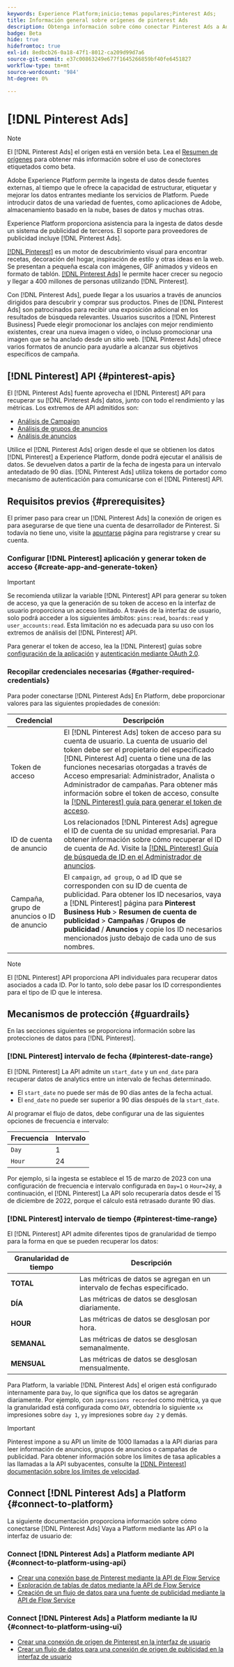 ```yaml
---
keywords: Experience Platform;inicio;temas populares;Pinterest Ads;
title: Información general sobre orígenes de pinterest Ads
description: Obtenga información sobre cómo conectar Pinterest Ads a Adobe Experience Platform mediante API o la interfaz de usuario.
badge: Beta
hide: true
hidefromtoc: true
exl-id: 8edbcb26-0a18-47f1-8012-ca209d99d7a6
source-git-commit: e37c00863249e677f1645266859bf40fe6451827
workflow-type: tm+mt
source-wordcount: '984'
ht-degree: 0%

---
```


# [!DNL Pinterest Ads]

>[!NOTE]
>
>El [!DNL Pinterest Ads] el origen está en versión beta. Lea el [Resumen de orígenes](../../home.md#terms-and-conditions) para obtener más información sobre el uso de conectores etiquetados como beta.

Adobe Experience Platform permite la ingesta de datos desde fuentes externas, al tiempo que le ofrece la capacidad de estructurar, etiquetar y mejorar los datos entrantes mediante los servicios de Platform. Puede introducir datos de una variedad de fuentes, como aplicaciones de Adobe, almacenamiento basado en la nube, bases de datos y muchas otras.

Experience Platform proporciona asistencia para la ingesta de datos desde un sistema de publicidad de terceros. El soporte para proveedores de publicidad incluye [!DNL Pinterest Ads].

[[!DNL Pinterest]](https://www.pinterest.com) es un motor de descubrimiento visual para encontrar recetas, decoración del hogar, inspiración de estilo y otras ideas en la web. Se presentan a pequeña escala con imágenes, GIF animados y vídeos en formato de tablón. [[!DNL Pinterest Ads]](https://ads.pinterest.com/) le permite hacer crecer su negocio y llegar a 400 millones de personas utilizando [!DNL Pinterest].

Con [!DNL Pinterest Ads], puede llegar a los usuarios a través de anuncios dirigidos para descubrir y comprar sus productos. Pines de [!DNL Pinterest Ads] son patrocinados para recibir una exposición adicional en los resultados de búsqueda relevantes. Usuarios suscritos a [!DNL Pinterest Business] Puede elegir promocionar los anclajes con mejor rendimiento existentes, crear una nueva imagen o vídeo, o incluso promocionar una imagen que se ha anclado desde un sitio web. [!DNL Pinterest Ads] ofrece varios formatos de anuncio para ayudarle a alcanzar sus objetivos específicos de campaña.

## [!DNL Pinterest] API {#pinterest-apis}

El [!DNL Pinterest Ads] fuente aprovecha el [!DNL Pinterest] API para recuperar su [!DNL Pinterest Ads] datos, junto con todo el rendimiento y las métricas. Los extremos de API admitidos son:

* [Análisis de Campaign](https://developers.pinterest.com/docs/api/v5/#operation/campaigns/analytics)
* [Análisis de grupos de anuncios](https://developers.pinterest.com/docs/api/v5/#operation/ad_groups/analytics)
* [Análisis de anuncios](https://developers.pinterest.com/docs/api/v5/#operation/ads/analytics)

Utilice el [!DNL Pinterest Ads] origen desde el que se obtienen los datos [!DNL Pinterest] a Experience Platform, donde podrá ejecutar el análisis de datos. Se devuelven datos a partir de la fecha de ingesta para un intervalo antedatado de 90 días. [!DNL Pinterest Ads] utiliza tokens de portador como mecanismo de autenticación para comunicarse con el [!DNL Pinterest] API.

## Requisitos previos {#prerequisites}

El primer paso para crear un [!DNL Pinterest Ads] la conexión de origen es para asegurarse de que tiene una cuenta de desarrollador de Pinterest. Si todavía no tiene uno, visite la [apuntarse](https://www.pinterest.com/business/create/?next=https://developers.pinterest.com/account-setup/) página para registrarse y crear su cuenta.

### Configurar [!DNL Pinterest] aplicación y generar token de acceso {#create-app-and-generate-token}

>[!IMPORTANT]
>
>Se recomienda utilizar la variable [!DNL Pinterest] API para generar su token de acceso, ya que la generación de su token de acceso en la interfaz de usuario proporciona un acceso limitado. A través de la interfaz de usuario, solo podrá acceder a los siguientes ámbitos: `pins:read`, `boards:read` y `user_accounts:read`. Esta limitación no es adecuada para su uso con los extremos de análisis del [!DNL Pinterest] API.

Para generar el token de acceso, lea la [!DNL Pinterest] guías sobre [configuración de la aplicación](https://developers.pinterest.com/docs/getting-started/set-up-app/) y [autenticación mediante OAuth 2.0](https://developers.pinterest.com/docs/getting-started/authentication/).

### Recopilar credenciales necesarias {#gather-required-credentials}

Para poder conectarse [!DNL Pinterest Ads] En Platform, debe proporcionar valores para las siguientes propiedades de conexión:

| Credencial | Descripción |
| --- | --- |
| Token de acceso | El [!DNL Pinterest Ads] token de acceso para su cuenta de usuario. La cuenta de usuario del token debe ser el propietario del especificado [!DNL Pinterest Ad] cuenta o tiene una de las funciones necesarias otorgadas a través de Acceso empresarial: Administrador, Analista o Administrador de campañas. Para obtener más información sobre el token de acceso, consulte la [[!DNL Pinterest] guía para generar el token de acceso](https://developers.pinterest.com/docs/getting-started/set-up-app/). |
| ID de cuenta de anuncio | Los relacionados [!DNL Pinterest Ads] agregue el ID de cuenta de su unidad empresarial. Para obtener información sobre cómo recuperar el ID de cuenta de Ad. Visite la [[!DNL Pinterest] Guía de búsqueda de ID en el Administrador de anuncios](https://help.pinterest.com/en/business/article/find-ids-in-ads-manager). |
| Campaña, grupo de anuncios o ID de anuncio | El `campaign`, `ad group`, o `ad` ID que se corresponden con su ID de cuenta de publicidad. Para obtener los ID necesarios, vaya a [!DNL Pinterest] página para **Pinterest Business Hub** > **Resumen de cuenta de publicidad** > **Campañas** / **Grupos de publicidad** / **Anuncios** y copie los ID necesarios mencionados justo debajo de cada uno de sus nombres. |

>[!NOTE]
>
>El [!DNL Pinterest] API proporciona API individuales para recuperar datos asociados a cada ID. Por lo tanto, solo debe pasar los ID correspondientes para el tipo de ID que le interesa.

## Mecanismos de protección {#guardrails}

En las secciones siguientes se proporciona información sobre las protecciones de datos para [!DNL Pinterest].

### [!DNL Pinterest] intervalo de fecha {#pinterest-date-range}

El [!DNL Pinterest] La API admite un `start_date` y un `end_date` para recuperar datos de analytics entre un intervalo de fechas determinado.

* El `start_date` no puede ser más de 90 días antes de la fecha actual.
* El `end_date` no puede ser superior a 90 días después de la `start_date`.

Al programar el flujo de datos, debe configurar una de las siguientes opciones de frecuencia e intervalo:

| Frecuencia | Intervalo |
| --- | --- |
| `Day` | 1 |
| `Hour` | 24 |

Por ejemplo, si la ingesta se establece el 15 de marzo de 2023 con una configuración de frecuencia e intervalo configurada en `Day=1` o `Hour=24`y, a continuación, el [!DNL Pinterest] La API solo recuperaría datos desde el 15 de diciembre de 2022, porque el cálculo está retrasado durante 90 días.

### [!DNL Pinterest] intervalo de tiempo {#pinterest-time-range}

El [!DNL Pinterest] API admite diferentes tipos de granularidad de tiempo para la forma en que se pueden recuperar los datos:

| Granularidad de tiempo | Descripción |
| --- | --- |
| **TOTAL** | Las métricas de datos se agregan en un intervalo de fechas especificado. |
| **DÍA** | Las métricas de datos se desglosan diariamente. |
| **HOUR** | Las métricas de datos se desglosan por hora. |
| **SEMANAL** | Las métricas de datos se desglosan semanalmente. |
| **MENSUAL** | Las métricas de datos se desglosan mensualmente. |

Para Platform, la variable [!DNL Pinterest Ads] el origen está configurado internamente para `Day`, lo que significa que los datos se agregarán diariamente. Por ejemplo, con `impressions recorded` como métrica, ya que la granularidad está configurada como `DAY`, obtendría lo siguiente `xx` impresiones sobre `day 1`, `yy` impresiones sobre `day 2` y demás.

>[!IMPORTANT]
>
>Pinterest impone a su API un límite de 1000 llamadas a la API diarias para leer información de anuncios, grupos de anuncios o campañas de publicidad. Para obtener información sobre los límites de tasa aplicables a las llamadas a la API subyacentes, consulte la [[!DNL Pinterest] documentación sobre los límites de velocidad](https://developers.pinterest.com/docs/reference/ratelimits/).

## Connect [!DNL Pinterest Ads] a Platform {#connect-to-platform}

La siguiente documentación proporciona información sobre cómo conectarse [!DNL Pinterest Ads] Vaya a Platform mediante las API o la interfaz de usuario de:

### Connect [!DNL Pinterest Ads] a Platform mediante API {#connect-to-platform-using-api}

* [Crear una conexión base de Pinterest mediante la API de Flow Service](../../tutorials/api/create/advertising/pinterest-ads.md)
* [Exploración de tablas de datos mediante la API de Flow Service](../../tutorials/api/explore/tabular.md)
* [Creación de un flujo de datos para una fuente de publicidad mediante la API de Flow Service](../../tutorials/api/collect/advertising.md)

### Connect [!DNL Pinterest Ads] a Platform mediante la IU {#connect-to-platform-using-ui}

* [Crear una conexión de origen de Pinterest en la interfaz de usuario](../../tutorials/ui/create/advertising/pinterest-ads.md)
* [Crear un flujo de datos para una conexión de origen de publicidad en la interfaz de usuario](../../tutorials/ui/dataflow/advertising.md)
